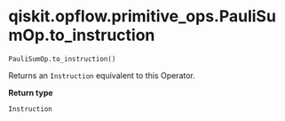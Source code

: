 # qiskit.opflow\.primitive\_ops.PauliSumOp.to\_instruction

`PauliSumOp.to_instruction()`

Returns an `Instruction` equivalent to this Operator.

**Return type**

`Instruction`
